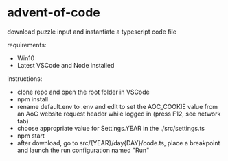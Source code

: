 # advent-of-code

download puzzle input and instantiate a typescript code file

requirements:
- Win10
- Latest VSCode and Node installed

instructions:
- clone repo and open the root folder in VSCode
- npm install
- rename default.env to .env and edit to set the AOC_COOKIE value from an AoC website request header while logged in (press F12, see network tab)
- choose appropriate value for Settings.YEAR in the ./src/settings.ts
- npm start
- after download, go to src/{YEAR}/day{DAY}/code.ts, place a breakpoint and launch the run configuration named "Run"
